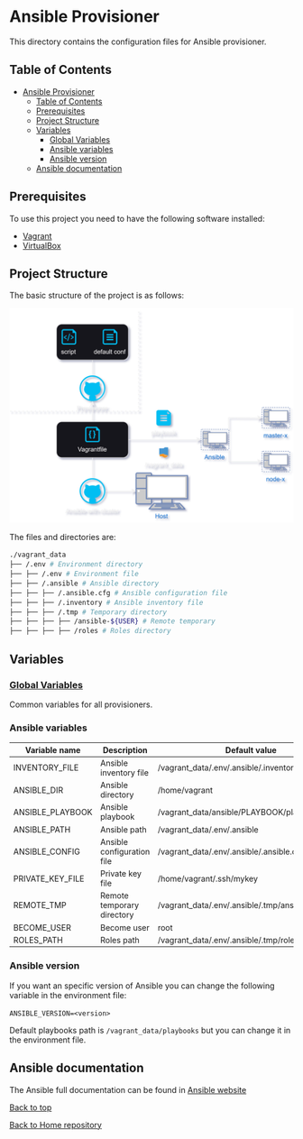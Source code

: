 # Ansible Provisioner

This directory contains the configuration files for Ansible provisioner.

## Table of Contents

- [Ansible Provisioner](#ansible-provisioner)
	- [Table of Contents](#table-of-contents)
	- [Prerequisites](#prerequisites)
	- [Project Structure](#project-structure)
	- [Variables](#variables)
		- [Global Variables](#global-variables)
		- [Ansible variables](#ansible-variables)
		- [Ansible version](#ansible-version)
	- [Ansible documentation](#ansible-documentation)

## Prerequisites

To use this project you need to have the following software installed:

- [Vagrant](https://www.vagrantup.com/)
- [VirtualBox](https://www.virtualbox.org/)

## Project Structure

The basic structure of the project is as follows:

![Architecture](./images/arc.svg)

The files and directories are:

~~~bash
./vagrant_data
├── /.env # Environment directory
├── ├── /.env # Environment file
├── ├── /.ansible # Ansible directory
├── ├── ├── /.ansible.cfg # Ansible configuration file
├── ├── ├── /.inventory # Ansible inventory file
├── ├── ├── /.tmp # Temporary directory
├── ├── ├── ├── /ansible-${USER} # Remote temporary
├── ├── ├── ├── /roles # Roles directory
~~~

## Variables

### [Global Variables](../../README.md#global-variables)

Common variables for all provisioners.

### Ansible variables

| Variable name | Description | Default value |
| --- | --- | --- |
| INVENTORY_FILE | Ansible inventory file | /vagrant_data/.env/.ansible/.inventory |
| ANSIBLE_DIR | Ansible directory | /home/vagrant |
| ANSIBLE_PLAYBOOK | Ansible playbook | /vagrant_data/ansible/PLAYBOOK/playbook.yml |
| ANSIBLE_PATH | Ansible path | /vagrant_data/.env/.ansible |
| ANSIBLE_CONFIG | Ansible configuration file | /vagrant_data/.env/.ansible/.ansible.cfg |
| PRIVATE_KEY_FILE | Private key file | /home/vagrant/.ssh/mykey |
| REMOTE_TMP | Remote temporary directory | /vagrant_data/.env/.ansible/.tmp/ansible-${USER} |
| BECOME_USER | Become user | root |
| ROLES_PATH | Roles path | /vagrant_data/.env/.ansible/.tmp/roles |

### Ansible version

If you want an specific version of Ansible you can change the following variable in the environment file:

```ANSIBLE_VERSION=<version>```

Default playbooks path is `/vagrant_data/playbooks` but you can change it in the environment file.

## Ansible documentation

The Ansible full documentation can be found in [Ansible website](https://docs.ansible.com/ansible/latest/index.html)

[Back to top](#ansible-provisioner)

[Back to Home repository](../../README.md)
